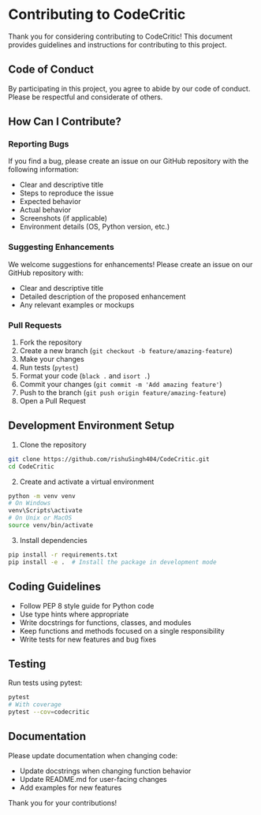 # Contributing to CodeCritic

Thank you for considering contributing to CodeCritic! This document provides guidelines and instructions for contributing to this project.

## Code of Conduct

By participating in this project, you agree to abide by our code of conduct. Please be respectful and considerate of others.

## How Can I Contribute?

### Reporting Bugs

If you find a bug, please create an issue on our GitHub repository with the following information:

- Clear and descriptive title
- Steps to reproduce the issue
- Expected behavior
- Actual behavior
- Screenshots (if applicable)
- Environment details (OS, Python version, etc.)

### Suggesting Enhancements

We welcome suggestions for enhancements! Please create an issue on our GitHub repository with:

- Clear and descriptive title
- Detailed description of the proposed enhancement
- Any relevant examples or mockups

### Pull Requests

1. Fork the repository
2. Create a new branch (`git checkout -b feature/amazing-feature`)
3. Make your changes
4. Run tests (`pytest`)
5. Format your code (`black .` and `isort .`)
6. Commit your changes (`git commit -m 'Add amazing feature'`)
7. Push to the branch (`git push origin feature/amazing-feature`)
8. Open a Pull Request

## Development Environment Setup

1. Clone the repository
```bash
git clone https://github.com/rishuSingh404/CodeCritic.git
cd CodeCritic
```

2. Create and activate a virtual environment
```bash
python -m venv venv
# On Windows
venv\Scripts\activate
# On Unix or MacOS
source venv/bin/activate
```

3. Install dependencies
```bash
pip install -r requirements.txt
pip install -e .  # Install the package in development mode
```

## Coding Guidelines

- Follow PEP 8 style guide for Python code
- Use type hints where appropriate
- Write docstrings for functions, classes, and modules
- Keep functions and methods focused on a single responsibility
- Write tests for new features and bug fixes

## Testing

Run tests using pytest:

```bash
pytest
# With coverage
pytest --cov=codecritic
```

## Documentation

Please update documentation when changing code:

- Update docstrings when changing function behavior
- Update README.md for user-facing changes
- Add examples for new features

Thank you for your contributions!
